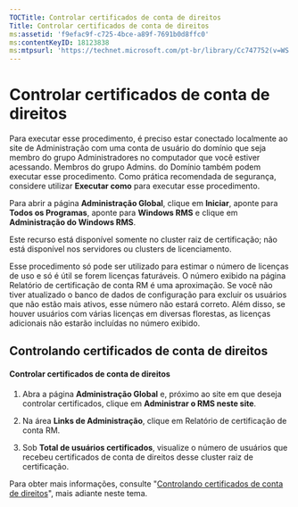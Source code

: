 ```yaml
---
TOCTitle: Controlar certificados de conta de direitos
Title: Controlar certificados de conta de direitos
ms:assetid: 'f9efac9f-c725-4bce-a89f-7691b0d8ffc0'
ms:contentKeyID: 18123838
ms:mtpsurl: 'https://technet.microsoft.com/pt-br/library/Cc747752(v=WS.10)'
---
```


Controlar certificados de conta de direitos
===========================================

Para executar esse procedimento, é preciso estar conectado localmente ao site de Administração com uma conta de usuário do domínio que seja membro do grupo Administradores no computador que você estiver acessando. Membros do grupo Admins. do Domínio também podem executar esse procedimento. Como prática recomendada de segurança, considere utilizar **Executar como** para executar esse procedimento.

Para abrir a página **Administração Global**, clique em **Iniciar**, aponte para **Todos os Programas**, aponte para **Windows RMS** e clique em **Administração do Windows RMS**.

Este recurso está disponível somente no cluster raiz de certificação; não está disponível nos servidores ou clusters de licenciamento.

Esse procedimento só pode ser utilizado para estimar o número de licenças de uso e só é útil se forem licenças faturáveis. O número exibido na página Relatório de certificação de conta RM é uma aproximação. Se você não tiver atualizado o banco de dados de configuração para excluir os usuários que não estão mais ativos, esse número não estará correto. Além disso, se houver usuários com várias licenças em diversas florestas, as licenças adicionais não estarão incluídas no número exibido.

Controlando certificados de conta de direitos
---------------------------------------------

#### Controlar certificados de conta de direitos

1.  Abra a página **Administração Global** e, próximo ao site em que deseja controlar certificados, clique em **Administrar o RMS neste site**.

2.  Na área **Links de Administração**, clique em Relatório de certificação de conta RM.

3.  Sob **Total de usuários certificados**, visualize o número de usuários que recebeu certificados de conta de direitos desse cluster raiz de certificação.

Para obter mais informações, consulte "[Controlando certificados de conta de direitos](https://technet.microsoft.com/5bb0f3cf-fc44-4e60-a93f-c789d6f8a902)", mais adiante neste tema.
